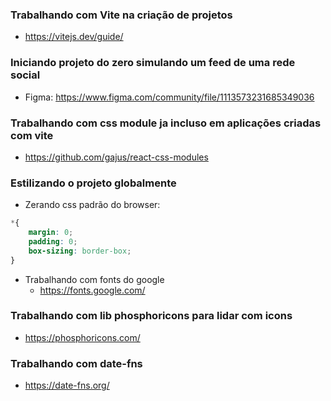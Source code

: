### Trabalhando com Vite na criação de projetos
- https://vitejs.dev/guide/

### Iniciando projeto do zero simulando um feed de uma rede social
- Figma: https://www.figma.com/community/file/1113573231685349036

### Trabalhando com css module ja incluso em aplicações criadas com vite
- https://github.com/gajus/react-css-modules

### Estilizando o projeto globalmente
- Zerando css padrão do browser:
```css
*{
    margin: 0;
    padding: 0;
    box-sizing: border-box;
}
```
- Trabalhando com fonts do google
  - https://fonts.google.com/

### Trabalhando com lib phosphoricons para lidar com icons
- https://phosphoricons.com/

### Trabalhando com date-fns
- https://date-fns.org/